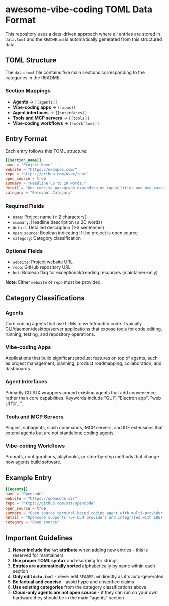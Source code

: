 # awesome-vibe-coding TOML Data Format

This repository uses a data-driven approach where all entries are stored in `data.toml` and the `README.md` is automatically generated from this structured data.

## TOML Structure

The `data.toml` file contains five main sections corresponding to the categories in the README:

### Section Mappings

- **Agents** → `[[agents]]`
- **Vibe-coding apps** → `[[apps]]`
- **Agent interfaces** → `[[interfaces]]`
- **Tools and MCP servers** → `[[tools]]`
- **Vibe-coding workflows** → `[[workflows]]`

## Entry Format

Each entry follows this TOML structure:

```toml
[[section_name]]
name = "Project Name"
website = "https://example.com/"
repo = "https://github.com/user/repo"
open_source = true
summary = "Headline up to 20 words."
detail = "One concise paragraph expanding on capabilities and use-cases."
category = "Relevant Category"
```

### Required Fields

- `name`: Project name (≥ 2 characters)
- `summary`: Headline description (≤ 20 words)
- `detail`: Detailed description (1-3 sentences)
- `open_source`: Boolean indicating if the project is open source
- `category`: Category classification

### Optional Fields

- `website`: Project website URL
- `repo`: GitHub repository URL
- `hot`: Boolean flag for exceptional/trending resources (maintainer-only)

**Note**: Either `website` or `repo` must be provided.

## Category Classifications

### Agents

Core coding agents that use LLMs to write/modify code. Typically CLI/daemon/desktop/server applications that expose tools for code editing, running, testing, and repository operations.

### Vibe-coding Apps

Applications that build significant product features on top of agents, such as project management, planning, product roadmapping, collaboration, and dashboards.

### Agent Interfaces

Primarily GUI/UX wrappers around existing agents that add convenience rather than core capabilities. Keywords include "GUI", "Electron app", "web UI for...".

### Tools and MCP Servers

Plugins, subagents, slash commands, MCP servers, and IDE extensions that extend agents but are not standalone coding agents.

### Vibe-coding Workflows

Prompts, configurations, playbooks, or step-by-step methods that change how agents build software.

## Example Entry

```toml
[[agents]]
name = "Opencode"
website = "https://opencode.ai/"
repo = "https://github.com/sst/opencode"
open_source = true
summary = "Open source terminal-based coding agent with multi-provider LLM support."
detail = "Opencode supports 75+ LLM providers and integrates with IDEs including Cursor and VS Code, enabling flexible model subscriptions for terminal-based development workflows."
category = "Open source"
```

## Important Guidelines

1. **Never include the `hot` attribute** when adding new entries - this is reserved for maintainers
2. **Use proper TOML syntax** and escaping for strings
3. **Entries are automatically sorted** alphabetically by name within each section
4. **Only edit `data.toml`** - never edit `README.md` directly as it's auto-generated
5. **Be factual and concise** - avoid hype and unverified claims
6. **Use existing categories** from the category classifications above
7. **Cloud-only agents are not open source** - if they can run on your own hardware they should be in the main "agents" section
